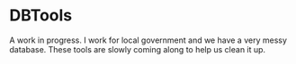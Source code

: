 # DBTools
A work in progress. I work for local government and we have a very messy database. These tools are slowly coming along to help us clean it up.
